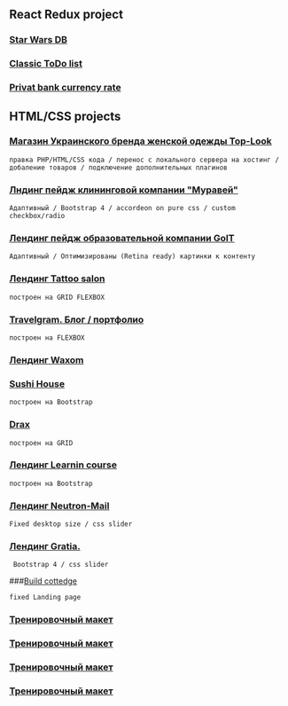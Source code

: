 ## React Redux project

### [Star Wars DB](https://startwars-cyberspacedk.surge.sh/)

### [Classic ToDo list](https://todo-cyberspacedk.surge.sh/)

### [Privat bank currency rate](https://privat-cyberspacedk.surge.sh/)

## HTML/CSS projects 

### [Магазин Украинского бренда женской одежды Top-Look](http://top-look.com.ua)
```
правка PHP/HTML/CSS кода / перенос с локального сервера на хостинг / добаление товаров / подключение дополнительных плагинов
```
### [Лндинг пейдж клининговой компании  "Муравей"](https://cyberspacedk.github.io/Clearing-Company-Ant/)
```
Адаптивный / Bootstrap 4 / accordeon on pure css / custom checkbox/radio
```
### [Лендинг пейдж образовательной компании GoIT](https://cyberspacedk.github.io/GoIT-Landng/)
```
Адаптивный / Оптимизированы (Retina ready) картинки к контенту
```
### [Лендинг Tattoo salon](https://cyberspacedk.github.io/Ink-Tattoo/)
```
построен на GRID FLEXBOX
```
### [Travelgram. Блог / портфолио](https://cyberspacedk.github.io/Travelgram/)
```
построен на FLEXBOX
```
### [Лендинг Waxom](https://cyberspacedk.github.io/Collaborate/index.html)


### [Sushi House](https://cyberspacedk.github.io/My-old-training-work/sushi-house/)
```
построен на Bootstrap 
```
### [Drax](https://cyberspacedk.github.io/Darx/)
```
построен на GRID
```
### [Лендинг Learnin course](https://cyberspacedk.github.io/My-old-training-work/learning-course/)
```
построен на Bootstrap 
```
### [Лендинг Neutron-Mail](https://cyberspacedk.github.io/Neutron-Mail/)
```
Fixed desktop size / css slider
```
### [Лендинг Gratia.](https://cyberspacedk.github.io/Gratia/)
```
 Bootstrap 4 / css slider 
```
 ###[Build cottedge](https://cyberspacedk.github.io/My-old-training-work/build-cottedge/)
```
fixed Landing page 
```
### [Тренировочный макет](https://cyberspacedk.github.io/goit-fe-course/module-11/)
### [Тренировочный макет](https://cyberspacedk.github.io/goit-fe-course/module-9/)
### [Тренировочный макет](https://cyberspacedk.github.io/goit-fe-course/module-7/)
### [Тренировочный макет](https://cyberspacedk.github.io/goit-fe-course/module-5/)









 
